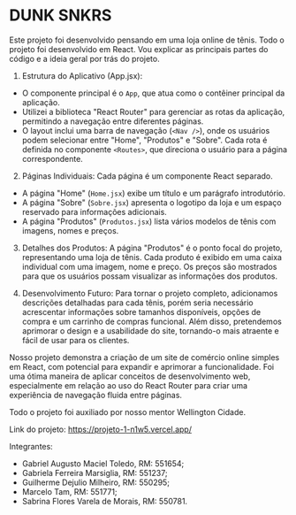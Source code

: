# DUNK SNKRS

Este projeto foi desenvolvido pensando em uma loja online de tênis. Todo o projeto foi desenvolvido em React. Vou explicar as principais partes do código e a ideia geral por trás do projeto.

1. Estrutura do Aplicativo (App.jsx):
* O componente principal é o `App`, que atua como o contêiner principal da aplicação. 
* Utilizei a biblioteca "React Router" para gerenciar as rotas da aplicação, permitindo a navegação entre diferentes páginas. 
* O layout inclui uma barra de navegação (`<Nav />`), onde os usuários podem selecionar entre "Home", "Produtos" e "Sobre". Cada rota é definida no componente `<Routes>`, que direciona o usuário para a página correspondente.

2. Páginas Individuais:
Cada página é um componente React separado. 
* A página "Home" (`Home.jsx`) exibe um título e um parágrafo introdutório.
* A página "Sobre" (`Sobre.jsx`) apresenta o logotipo da loja e um espaço reservado para informações adicionais.
* A página "Produtos" (`Produtos.jsx`) lista vários modelos de tênis com imagens, nomes e preços.

3. Detalhes dos Produtos:
A página "Produtos" é o ponto focal do projeto, representando uma loja de tênis. Cada produto é exibido em uma caixa individual com uma imagem, nome e preço. Os preços são mostrados para que os usuários possam visualizar as informações dos produtos.

4. Desenvolvimento Futuro:
Para tornar o projeto completo, adicionamos descrições detalhadas para cada tênis, porém seria necessário acrescentar informações sobre tamanhos disponíveis, opções de compra e um carrinho de compras funcional. Além disso, pretendemos aprimorar o design e a usabilidade do site, tornando-o mais atraente e fácil de usar para os clientes.

Nosso projeto demonstra a criação de um site de comércio online simples em React, com potencial para expandir e aprimorar a funcionalidade. Foi uma ótima maneira de aplicar conceitos de desenvolvimento web, especialmente em relação ao uso do React Router para criar uma experiência de navegação fluida entre páginas.

Todo o projeto foi auxiliado por nosso mentor Wellington Cidade.

Link do projeto: https://projeto-1-n1w5.vercel.app/

Integrantes: 
- Gabriel Augusto Maciel Toledo, RM: 551654;
- Gabriela Ferreira Marsiglia, RM: 551237;
- Guilherme Dejulio Milheiro, RM: 550295;
- Marcelo Tam, RM: 551771;
- Sabrina Flores Varela de Morais, RM: 550781.

